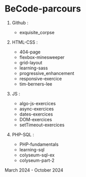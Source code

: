 # BeCode-parcours

1. Github :
    - exquisite_corpse

2. HTML-CSS :
    - 404-page
    - flexbox-minesweeper
    - grid-layout
    - learning-sass
    - progressive_enhancement
    - responsive-exercice
    - tim-berners-lee

3. JS :
    - algo-js-exercices
    - async-exercices
    - dates-exercices
    - DOM-exercices
    - setTimeout-exercices

4. PHP-SQL :
    - PHP-fundamentals
    - learning-sql
    - colyseum-sql-ex
    - colyseum-part-2

March 2024 - October 2024

    
